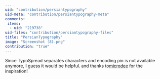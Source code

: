 ```yaml
---
uid: "contribution/persiantypography"
uid-meta: "contribution/persiantypography-meta"
comments: 
 items: 
  - uid: "219738"
uid-files: "contribution/persiantypography-files"
title: "PersianTypography"
image: "Screenshot (8).png"
contribution: "true"
---
```


Since <span class="node">TypoSpread</span> separates characters and encoding pin is not available anymore, I guess it would be helpful.
and thanks to[microdee](http://vvvv.org/users/microdee) for the inspiration!